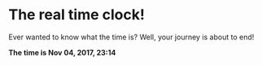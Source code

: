 # The real time clock!

Ever wanted to know what the time is? Well, your journey is about to end!

**The time is Nov 04, 2017, 23:14**
